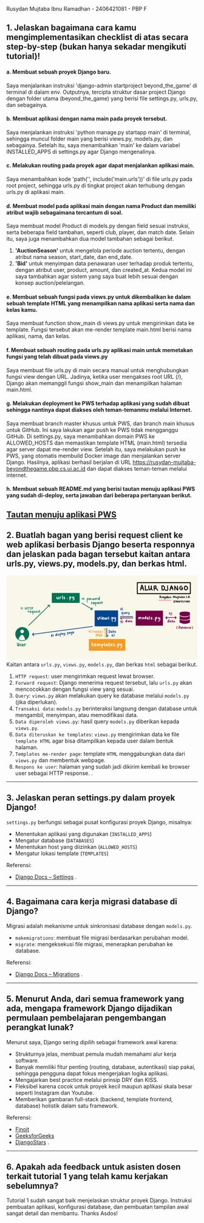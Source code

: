 Rusydan Mujtaba Ibnu Ramadhan -
2406421081 -
PBP F

## 1. Jelaskan bagaimana cara kamu mengimplementasikan checklist di atas secara step-by-step (bukan hanya sekadar mengikuti tutorial)!
#### a. Membuat sebuah proyek Django baru.  
Saya menjalankan instruksi 'django-admin startproject beyond_the_game' di terminal di dalam env. Outputnya, tercipta struktur dasar project Django dengan folder utama (beyond_the_game) yang berisi file settings.py, urls.py, dan sebagainya.

#### b. Membuat aplikasi dengan nama main pada proyek tersebut.  
Saya menjalankan instruksi 'python manage.py startapp main' di terminal, sehingga muncul folder main yang berisi views.py, models.py, dan sebagainya. Setelah itu, saya menambahkan 'main' ke dalam variabel INSTALLED_APPS di settings.py agar Django mengenalinya.

#### c. Melakukan routing pada proyek agar dapat menjalankan aplikasi main.  
Saya menambahkan kode 'path('', include('main.urls'))' di file urls.py pada root project, sehingga urls.py di tingkat project akan terhubung dengan urls.py di aplikasi main. 

#### d. Membuat model pada aplikasi main dengan nama Product dan memiliki atribut wajib sebagaimana tercantum di soal.  
Saya membuat model Product di models.py dengan field sesuai instruksi, serta beberapa field tambahan, seperti club, player, dan match date. Selain itu, saya juga menambahkan dua model tambahan sebagai berikut.
1. **'AuctionSeason'** untuk mengelola periode auction tertentu, dengan atribut nama season, start_date, dan end_date.
2. **'Bid'** untuk menyimpan data penawaran user terhadap produk tertentu, dengan atribut user, product, amount, dan created_at.
Kedua model ini saya tambahkan agar sistem yang saya buat lebih sesuai dengan konsep auction/pelelangan.

#### e. Membuat sebuah fungsi pada views.py untuk dikembalikan ke dalam sebuah template HTML yang menampilkan nama aplikasi serta nama dan kelas kamu.  
Saya membuat function show_main di views.py untuk mengirimkan data ke template. Fungsi tersebut akan me-render template main.html berisi nama aplikasi, nama, dan kelas.
   
#### f. Membuat sebuah routing pada urls.py aplikasi main untuk memetakan fungsi yang telah dibuat pada views.py  
Saya membuat file urls.py di main secara manual untuk menghubungkan fungsi view dengan URL. Jadinya, ketika user mengakses root URL (/), Django akan memanggil fungsi show_main dan menampilkan halaman main.html.

#### g. Melakukan deployment ke PWS terhadap aplikasi yang sudah dibuat sehingga nantinya dapat diakses oleh teman-temanmu melalui Internet.  
Saya membuat branch master khusus untuk PWS, dan branch main khusus untuk GitHub. Ini saya lakukan agar push ke PWS tidak mengganggu GitHub. Di settings.py, saya menambahkan domain PWS ke ALLOWED_HOSTS dan memastikan template HTML (main.html) tersedia agar server dapat me-render view. Setelah itu, saya melakukan push ke PWS, yang otomatis membuild Docker image dan menjalankan server Django. Hasilnya, aplikasi berhasil berjalan di URL https://rusydan-mujtaba-beyondthegame.pbp.cs.ui.ac.id dan dapat diakses teman-teman melalui internet.

#### h. Membuat sebuah README.md yang berisi tautan menuju aplikasi PWS yang sudah di-deploy, serta jawaban dari beberapa pertanyaan berikut.  
[Tautan menuju aplikasi PWS](https://rusydan-mujtaba-beyondthegame.pbp.cs.ui.ac.id/)
---

## 2. Buatlah bagan yang berisi request client ke web aplikasi berbasis Django beserta responnya dan jelaskan pada bagan tersebut kaitan antara urls.py, views.py, models.py, dan berkas html.  
![Bagan Alur Django](images/alur-django.jpg)
Kaitan antara `urls.py`, `views.py`, `models.py`, dan berkas `html` sebagai berikut.
1. `HTTP request`: user mengirimkan request lewat browser.
2. `Forward request`: Django menerima request tersebut, lalu `urls.py` akan mencocokkan dengan fungsi view yang sesuai.
3. `Query`: `views.py` akan melakukan query ke database melalui `models.py` (jika diperlukan).
4. `Transaksi data`: `models.py` berinteraksi langsung dengan database untuk mengambil, menyimpan, atau memodifikasi data.
5. `Data diperoleh views.py`: hasil query `models.py` diberikan kepada `views.py`.
6. `Data diteruskan ke templates`: `views.py` mengirimkan data ke file `template HTML` agar bisa ditampilkan kepada user dalam bentuk halaman.
7. `Templates me-render page`: template `HTML` menggabungkan data dari `views.py` dan membentuk webpage.
8. `Respons ke user`: halaman yang sudah jadi dikirim kembali ke browser user sebagai HTTP response.
.
---

## 3. Jelaskan peran settings.py dalam proyek Django!  
`settings.py` berfungsi sebagai pusat konfigurasi proyek Django, misalnya:  
- Menentukan aplikasi yang digunakan (`INSTALLED_APPS`)  
- Mengatur database (`DATABASES`)  
- Menentukan host yang diizinkan (`ALLOWED_HOSTS`)  
- Mengatur lokasi template (`TEMPLATES`) 

Referensi:  
- [Django Docs – Settings](https://docs.djangoproject.com/en/5.2/topics/settings)
.
---

## 4. Bagaimana cara kerja migrasi database di Django?  
Migrasi adalah mekanisme untuk sinkronisasi database dengan `models.py`.  
- `makemigrations`: membuat file migrasi berdasarkan perubahan model.  
- `migrate`: mengeksekusi file migrasi, menerapkan perubahan ke database.  

Referensi:  
- [Django Docs – Migrations](https://docs.djangoproject.com/en/5.2/topics/migrations) 
.
---

## 5. Menurut Anda, dari semua framework yang ada, mengapa framework Django dijadikan permulaan pembelajaran pengembangan perangkat lunak?  
Menurut saya, Django sering dipilih sebagai framework awal karena:  
- Strukturnya jelas, membuat pemula mudah memahami alur kerja software.  
- Banyak memiliki fitur penting (routing, database, autentikasi) siap pakai, sehingga pengguna dapat fokus mengerjakan logika aplikasi.  
- Mengajarkan best practice melalui prinsip DRY dan KISS.  
- Fleksibel karena cocok untuk proyek kecil maupun aplikasi skala besar seperti Instagram dan Youtube.  
- Memberikan gambaran full-stack (backend, template frontend, database) holistik dalam satu framework.  

Referensi:  
- [Finoit](https://www.finoit.com/blog/choose-django-framework-for-web-development)  
- [GeeksforGeeks](https://www.geeksforgeeks.org/blogs/why-django-framework-is-best-for-web-development)  
- [DjangoStars](https://djangostars.com/blog/top-14-pros-using-django-web-development)
. 
--- 

## 6. Apakah ada feedback untuk asisten dosen terkait tutorial 1 yang telah kamu kerjakan sebelumnya?  
Tutorial 1 sudah sangat baik menjelaskan struktur proyek Django. Instruksi pembuatan aplikasi, konfigurasi database, dan pembuatan tampilan awal sangat detail dan membantu. Thanks Asdos!